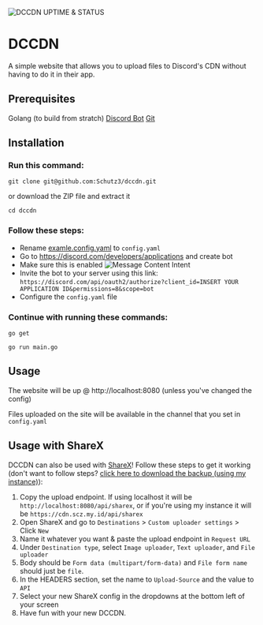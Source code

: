 ![DCCDN UPTIME & STATUS](https://cdn.scz.my.id/health)


# DCCDN
A simple website that allows you to upload files to Discord's CDN without having to do it in their app.

## Prerequisites
Golang (to build from stratch)
[Discord Bot](https://discord.com/developers/applications)
[Git](https://git-scm.com/downloads)

## Installation
### Run this command:
```
git clone git@github.com:Schutz3/dccdn.git
```
or download the ZIP file and extract it
```
cd dccdn
```
### Follow these steps:
- Rename [examle.config.yaml](examle.config.yaml) to `config.yaml`
- Go to https://discord.com/developers/applications and create bot
- Make sure this is enabled
![Message Content Intent](https://cdn.scz.my.id/dl/1349628111032946751 "Message Content Intent")
- Invite the bot to your server using this link: `https://discord.com/api/oauth2/authorize?client_id=INSERT YOUR APPLICATION ID&permissions=8&scope=bot`
- Configure the `config.yaml` file 

### Continue with running these commands:
```
go get
```
```
go run main.go
```

## Usage
The website will be up @ http://localhost:8080 (unless you've changed the config)

Files uploaded on the site will be available in the channel that you set in `config.yaml`

## Usage with ShareX
DCCDN can also be used with [ShareX](https://getsharex.com/)! Follow these steps to get it working (don't want to follow steps? [click here to download the backup (using my instance)](https://cdn.scz.my.id/dl/1349629296360296469)):

1. Copy the upload endpoint. If using localhost it will be `http://localhost:8080/api/sharex`, or if you're using my instance it will be `https://cdn.scz.my.id/api/sharex`
2. Open ShareX and go to `Destinations` > `Custom uploader settings` > Click `New`
3. Name it whatever you want & paste the upload endpoint in `Request URL`
4. Under `Destination type`, select `Image uploader`, `Text uploader`, and `File uploader`
5. Body should be `Form data (multipart/form-data)` and `File form name` should just be `file`.
6. In the HEADERS section, set the name to `Upload-Source` and the value to `API`
7. Select your new ShareX config in the dropdowns at the bottom left of your screen
8. Have fun with your new DCCDN.